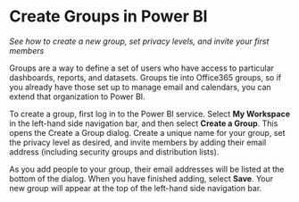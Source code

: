 <properties
   pageTitle="Create Groups in Power BI"
   description="Discover how to create a new group, set privacy levels, and invite your first members."
   services="powerbi"
   documentationCenter=""
   authors="davidiseminger"
   manager="mblythe"
   editor=""
   tags=""
   featuredVideoId="-MrYLjEwTrg"
   featuredVideoThumb=""
   courseDuration=""/>

<tags
   ms.service="powerbi"
   ms.devlang="NA"
   ms.topic="article"
   ms.tgt_pltfrm="NA"
   ms.workload="powerbi"
   ms.date="02/20/2016"
   ms.author="v-jescoo"/>

# Create Groups in Power BI

*See how to create a new group, set privacy levels, and invite your first members*

Groups are a way to define a set of users who have access to particular dashboards, reports, and datasets. Groups tie into Office365 groups, so if you already have those set up to manage email and calendars, you can extend that organization to Power BI.

To create a group, first log in to the Power BI service. Select **My Workspace** in the left-hand side navigation bar, and then select **Create a Group**. This opens the Create a Group dialog. Create a unique name for your group, set the privacy level as desired, and invite members by adding their email address (including security groups and distribution lists).

As you add people to your group, their email addresses will be listed at the bottom of the dialog. When you have finished adding, select **Save**. Your new group will appear at the top of the left-hand side navigation bar.
